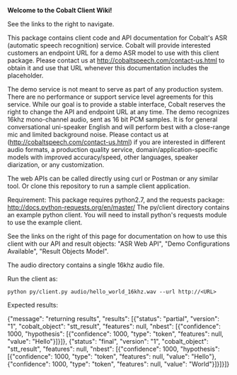 **Welcome to the Cobalt Client Wiki!**

See the links to the right to navigate.

This package contains client code and API documentation for Cobalt's ASR (automatic speech recognition) service. Cobalt will provide interested customers an endpoint URL for a demo ASR model to use with this client package. Please contact us at http://cobaltspeech.com/contact-us.html to obtain it and use that URL whenever this documentation includes the <URL> placeholder.

The demo service is not meant to serve as part of any production system. There are no performance or support service level agreements for this service. While our goal is to provide a stable interface, Cobalt reserves the right to change the API and endpoint URL at any time. The demo recognizes 16khz mono-channel audio, sent as 16 bit PCM samples. It is for general conversational uni-speaker English and will perform best with a close-range mic and limited background noise. Please contact us at (http://cobaltspeech.com/contact-us.html) if you are interested in different audio formats, a production quality service, domain/application-specific models with improved accuracy/speed, other languages, speaker diarization, or any customization.

The web APIs can be called directly using curl or Postman or any similar tool. Or clone this repository to run a sample client application.  

Requirement: This package requires python2.7, and the requests package: http://docs.python-requests.org/en/master/ The py/client directory contains an example python client. You will need to install python's requests module to use the example client.

See the links on the right of this page for documentation on how to use this client with our API and result objects: "ASR Web API", "Demo Configurations Available", "Result Objects Model".

The audio directory contains a single 16khz audio file.

Run the client as:
```
python py/client.py audio/hello_world_16khz.wav --url http://<URL>
```
Expected results:

{"message": "returning results", "results": [{"status": "partial", "version": "1", "cobalt_object": "stt_result", "features": null, "nbest": [{"confidence": 1000, "hypothesis": [{"confidence": 1000, "type": "token", "features": null, "value": "Hello"}]}]}, {"status": "final", "version": "1", "cobalt_object": "stt_result", "features": null, "nbest": [{"confidence": 1000, "hypothesis": [{"confidence": 1000, "type": "token", "features": null, "value": "Hello"}, {"confidence": 1000, "type": "token", "features": null, "value": "World"}]}]}]}
